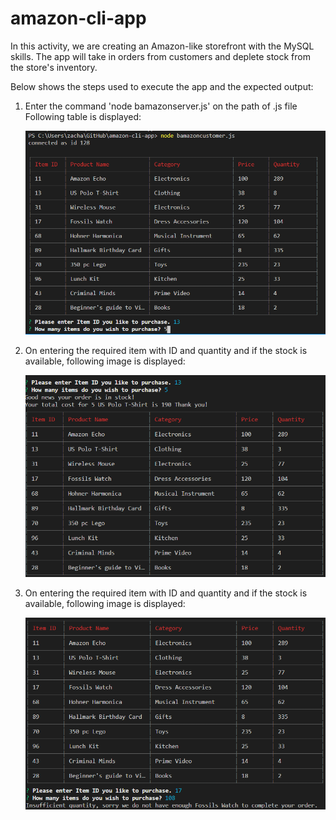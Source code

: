 # amazon-cli-app

In this activity, we are creating an Amazon-like storefront with the MySQL skills. The app will take in orders from customers and deplete stock from the store's inventory. 

Below shows the steps used to execute the app and the expected output:

1. Enter the command 'node bamazonserver.js' on the path of .js file
    Following table is displayed:

    <img src="/screenshot/Initial.png">

2. On entering the required item with ID and quantity and if the stock is available, following image is displayed:   

    <img src="/screenshot/stockAvailable.png">

3. On entering the required item with ID and quantity and if the stock is available, following image is displayed:  

    <img src="/screenshot/stockUnavailable.png">